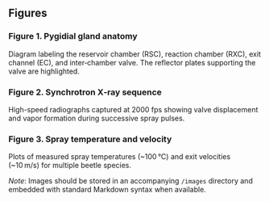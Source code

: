## Figures

### Figure 1. Pygidial gland anatomy
Diagram labeling the reservoir chamber (RSC), reaction chamber (RXC), exit channel (EC), and inter‑chamber valve. The reflector plates supporting the valve are highlighted.

### Figure 2. Synchrotron X‑ray sequence
High-speed radiographs captured at 2000 fps showing valve displacement and vapor formation during successive spray pulses.

### Figure 3. Spray temperature and velocity
Plots of measured spray temperatures (~100 °C) and exit velocities (~10 m/s) for multiple beetle species.

*Note*: Images should be stored in an accompanying `/images` directory and embedded with standard Markdown syntax when available.
